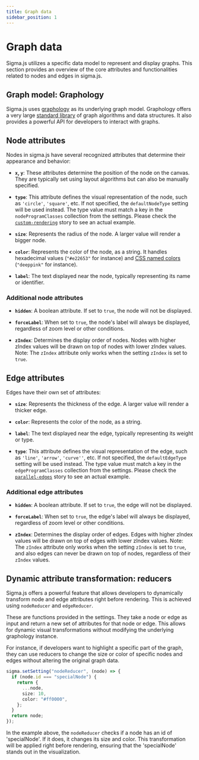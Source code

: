 ```yaml
---
title: Graph data
sidebar_position: 1
---
```


# Graph data

Sigma.js utilizes a specific data model to represent and display graphs. This section provides an overview of the core attributes and functionalities related to nodes and edges in sigma.js.

## Graph model: Graphology

Sigma.js uses [graphology](https://graphology.github.io/) as its underlying graph model. Graphology offers a very large [standard library](https://graphology.github.io/standard-library/) of graph algorithms and data structures. It also provides a powerful API for developers to interact with graphs.

## Node attributes

Nodes in sigma.js have several recognized attributes that determine their appearance and behavior:

- **`x`, `y`**: These attributes determine the position of the node on the canvas. They are typically set using layout algorithms but can also be manually specified.

- **`type`**: This attribute defines the visual representation of the node, such as `'circle'`, `'square'`, etc. If not specified, the `defaultNodeType` setting will be used instead. The type value must match a key in the `nodeProgramClasses` collection from the settings. Please check the [`custom-rendering`](https://github.com/jacomyal/sigma.js/blob/main/packages/storybook/stories/1-core-features/5-custom-rendering/index.ts) story to see an actual example.

- **`size`**: Represents the radius of the node. A larger value will render a bigger node.

- **`color`**: Represents the color of the node, as a string. It handles hexadecimal values (`"#e22653"` for instance) and [CSS named colors](https://developer.mozilla.org/en-US/docs/Web/CSS/named-color) (`"deeppink"` for instance).

- **`label`**: The text displayed near the node, typically representing its name or identifier.

### Additional node attributes

- **`hidden`**: A boolean attribute. If set to `true`, the node will not be displayed.

- **`forceLabel`**: When set to `true`, the node's label will always be displayed, regardless of zoom level or other conditions.

- **`zIndex`**: Determines the display order of nodes. Nodes with higher zIndex values will be drawn on top of nodes with lower zIndex values. Note: The `zIndex` attribute only works when the setting `zIndex` is set to `true`.

## Edge attributes

Edges have their own set of attributes:

- **`size`**: Represents the thickness of the edge. A larger value will render a thicker edge.

- **`color`**: Represents the color of the node, as a string.

- **`label`**: The text displayed near the edge, typically representing its weight or type.

- **`type`**: This attribute defines the visual representation of the edge, such as `'line'`, `'arrow'`, `'curve''`, etc. If not specified, the `defaultEdgeType` setting will be used instead. The type value must match a key in the `edgeProgramClasses` collection from the settings. Please check the [`parallel-edges`](https://github.com/jacomyal/sigma.js/blob/main/packages/storybook/stories/3-additional-packages/edge-curve/parallel-edges.ts) story to see an actual example.

### Additional edge attributes

- **`hidden`**: A boolean attribute. If set to `true`, the edge will not be displayed.

- **`forceLabel`**: When set to `true`, the edge's label will always be displayed, regardless of zoom level or other conditions.

- **`zIndex`**: Determines the display order of edges. Edges with higher zIndex values will be drawn on top of edges with lower zIndex values. Note: The `zIndex` attribute only works when the setting `zIndex` is set to `true`, and also edges can never be drawn on top of nodes, regardless of their `zIndex` values.

## Dynamic attribute transformation: reducers

Sigma.js offers a powerful feature that allows developers to dynamically transform node and edge attributes right before rendering. This is achieved using `nodeReducer` and `edgeReducer`.

These are functions provided in the settings. They take a node or edge as input and return a new set of attributes for that node or edge. This allows for dynamic visual transformations without modifying the underlying graphology instance.

For instance, if developers want to highlight a specific part of the graph, they can use reducers to change the size or color of specific nodes and edges without altering the original graph data.

```typescript
sigma.setSetting("nodeReducer", (node) => {
  if (node.id === "specialNode") {
    return {
      ...node,
      size: 10,
      color: "#ff0000",
    };
  }
  return node;
});
```

In the example above, the `nodeReducer` checks if a node has an id of 'specialNode'. If it does, it changes its size and color. This transformation will be applied right before rendering, ensuring that the 'specialNode' stands out in the visualization.
